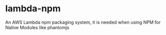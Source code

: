 # lambda-npm
An AWS Lambda npm packaging system, it is needed when using NPM for Native Modules like phantomjs
